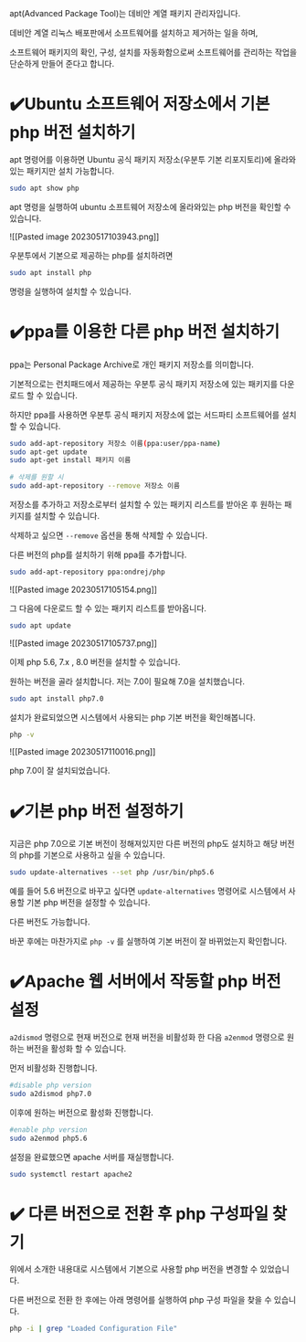 
apt(Advanced Package Tool)는 데비안 계열 패키지 관리자입니다.

데비안 계열 리눅스 배포판에서 소프트웨어를 설치하고 제거하는 일을 하며,

소프트웨어 패키지의 확인, 구성, 설치를 자동화함으로써 소프트웨어를 관리하는 작업을 단순하게 만들어 준다고 합니다.

# ✔️Ubuntu 소프트웨어 저장소에서 기본 php 버전 설치하기

apt 명령어를 이용하면 Ubuntu 공식 패키지 저장소(우분투 기본 리포지토리)에 올라와 있는 패키지만 설치 가능합니다.

```bash
sudo apt show php
```

apt 명령을 실행하여 ubuntu 소프트웨어 저장소에 올라와있는 php 버전을 확인할 수 있습니다.

![[Pasted image 20230517103943.png]]

우분투에서 기본으로 제공하는 php를 설치하려면

```bash
sudo apt install php
```

명령을 실행하여 설치할 수 있습니다.

# ✔️ppa를 이용한 다른 php 버전 설치하기

ppa는 Personal Package Archive로 개인 패키지 저장소를 의미합니다.

기본적으로는 런치패드에서 제공하는 우분투 공식 패키지 저장소에 있는 패키지를 다운로드 할 수 있습니다.

하지만 ppa를 사용하면 우분투 공식 패키지 저장소에 없는 서드파티 소프트웨어를 설치할 수 있습니다.

```bash
sudo add-apt-repository 저장소 이름(ppa:user/ppa-name)
sudo apt-get update
sudo apt-get install 패키지 이름
 
# 삭제를 원할 시 
sudo add-apt-repository --remove 저장소 이름
```

저장소를 추가하고 저장소로부터 설치할 수 있는 패키지 리스트를 받아온 후 원하는 패키지를 설치할 수 있습니다.

삭제하고 싶으면 `--remove` 옵션을 통해 삭제할 수 있습니다.

다른 버전의 php를 설치하기 위해 ppa를 추가합니다.

```bash
sudo add-apt-repository ppa:ondrej/php
```

![[Pasted image 20230517105154.png]]

그 다음에 다운로드 할 수 있는 패키지 리스트를 받아옵니다.

```bash
sudo apt update
```

![[Pasted image 20230517105737.png]]

이제 php 5.6, 7.x , 8.0 버전을 설치할 수 있습니다.

원하는 버전을 골라 설치합니다. 저는 7.0이 필요해 7.0을 설치했습니다.

```bash
sudo apt install php7.0
```

설치가 완료되었으면 시스템에서 사용되는 php 기본 버전을 확인해봅니다.

```bash
php -v
```

![[Pasted image 20230517110016.png]]

php 7.0이 잘 설치되었습니다.

# ✔️기본 php 버전 설정하기

지금은 php 7.0으로 기본 버전이 정해져있지만 다른 버전의 php도 설치하고 해당 버전의 php를 기본으로 사용하고 싶을 수 있습니다.

```bash
sudo update-alternatives --set php /usr/bin/php5.6
```

예를 들어 5.6 버전으로 바꾸고 싶다면 `update-alternatives` 명령어로 시스템에서 사용할 기본 php 버전을 설정할 수 있습니다.

다른 버전도 가능합니다.

바꾼 후에는 마찬가지로 `php -v` 를 실행하여 기본 버전이 잘 바뀌었는지 확인합니다.

# ✔️Apache 웹 서버에서 작동할 php 버전 설정

`a2dismod` 명령으로 현재 버전으로 현재 버전을 비활성화 한 다음 `a2enmod` 명령으로 원하는 버전을 활성화 할 수 있습니다.

먼저 비활성화 진행합니다.

```bash
#disable php version
sudo a2dismod php7.0
```

이후에 원하는 버전으로 활성화 진행합니다.

```bash
#enable php version
sudo a2enmod php5.6
```

설정을 완료했으면 apache 서버를 재실행합니다.

```bash
sudo systemctl restart apache2
```

# ✔️ 다른 버전으로 전환 후 php 구성파일 찾기

위에서 소개한 내용대로 시스템에서 기본으로 사용할 php 버전을 변경할 수 있었습니다.

다른 버전으로 전환 한 후에는 아래 명령어를 실행하여 php 구성 파일을 찾을 수 있습니다.

```bash
php -i | grep "Loaded Configuration File"
```

